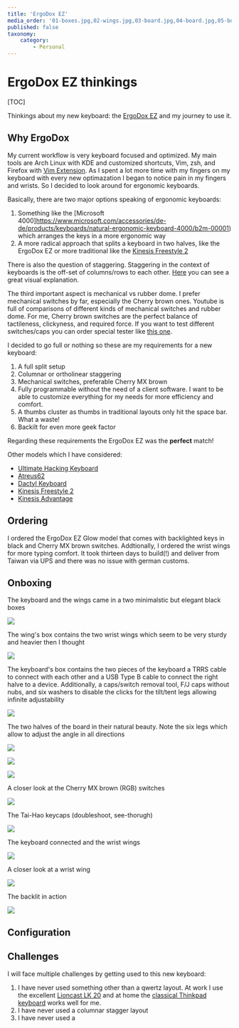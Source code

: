```yaml
---
title: 'ErgoDox EZ'
media_order: '01-boxes.jpg,02-wings.jpg,03-board.jpg,04-board.jpg,05-board.jpg,06-board.jpg,07-switches.jpg,08-caps.jpg,09-full.jpg,10-wing.jpg,11-glow.jpg'
published: false
taxonomy:
    category:
        - Personal
---
```


# ErgoDox EZ thinkings

[TOC]

Thinkings about my new keyboard: the [ErgoDox EZ](https://ergodox-ez.com/) and my journey to use it.

## Why ErgoDox

My current workflow is very keyboard focused and optimized. My main tools are Arch Linux with KDE and customized shortcuts, Vim, zsh, and Firefox with [Vim Extension](https://github.com/tridactyl/tridactyl). As I spent a lot more time with my fingers on my keyboard with every new optimazation I began to notice pain in my fingers and wrists.  So I decided to look around for ergonomic keyboards. 

Basically, there are two major options speaking of ergonomic keyboards:
1. Something like the [Microsoft 4000]https://www.microsoft.com/accessories/de-de/products/keyboards/natural-ergonomic-keyboard-4000/b2m-00001) which arranges the keys in a more ergonomic way
2. A more radical approach that splits a keyboard in two halves, like the ErgoDox EZ or more traditional like the [Kinesis Freestyle 2](https://kinesis-ergo.com/shop/freestyle2-for-pc-us/)

There is also the question of staggering. Staggering in the context of keyboards is the off-set of columns/rows to each other. [Here](https://deskthority.net/w/images/5/5b/Staggers_-_1.jpg) you can see a great visual explanation.

The third important aspect is mechanical vs rubber dome. I prefer mechanical switches by far, especially the Cherry brown ones. Youtube is full of comparisons of different kinds of mechanical  switches and rubber dome. For me, Cherry brown switches are the perfect balance of tactileness, clickyness, and required force. If you want to test different switches/caps you can order special tester like [this one](https://www.amazon.com/Cherry-Switch-Tester-keyboard-Sampler/dp/B01GZHU1EG).

I decided to go full or nothing so these are my requirements for a new keyboard:

1. A full split setup
2. Columnar or ortholinear staggering
3. Mechanical switches, preferable Cherry MX brown
4. Fully programmable without the need of a client software. I want to be able to customize everything for my needs for more efficiency and comfort.
5. A thumbs cluster as thumbs in traditional layouts only hit the space bar. What a waste!
6. Backilt for even more geek factor

Regarding these requirements the ErgoDox EZ was the **perfect** match!

Other models which I have considered:

- [Ultimate Hacking Keyboard](https://ultimatehackingkeyboard.com/)
- [Atreus62](https://github.com/profet23/atreus62)
- [Dactyl Keyboard](https://github.com/adereth/dactyl-keyboard)
- [Kinesis Freestyle 2](https://kinesis-ergo.com/shop/freestyle2-for-pc-us/)
- [Kinesis Advantage](https://www.kinesis-ergo.de/advantage-tastatur/)



## Ordering

I ordered the ErgoDox EZ Glow model that comes with backlighted keys in black and Cherry MX brown switches. Addtionally, I ordered the wrist wings for more typing comfort. It took thirteen days to build(!) and deliver from Taiwan via UPS and there was no issue with german customs. 

##  Onboxing

The keyboard and the wings came in a two minimalstic but elegant black boxes

![](01-boxes.jpg?link&cropResize=300,300)
    
The wing's box contains the two wrist wings which seem to be very sturdy and heavier then I thought

![](02-wings.jpg?link&cropResize=300,300)

The keyboard's box contains the two pieces of the keyboard a TRRS cable to connect with each other and a USB Type B cable to connect the right halve to a device. Additionally, a caps/switch removal tool, F/J caps without nubs, and six washers to disable the clicks for the tilt/tent legs allowing infinite adjustability

![](03-board.jpg?link&cropResize=300,300)

The two halves of the board in their natural beauty. Note the six legs which allow to adjust the angle in all directions

![](04-board.jpg?link&cropResize=300,300)

![](05-board.jpg?link&cropResize=300,300)

![](06-board.jpg?link&cropResize=300,300)

A closer look at the Cherry MX brown (RGB) switches

![](07-switches.jpg?link&cropResize=300,300)

The Tai-Hao keycaps (doubleshoot, see-thorugh)

![](08-switches.jpg?link&cropResize=300,300)

The keyboard connected and the wrist wings

![](09-full.jpg?link&cropResize=300,300)

A closer look at a wrist wing

![](10-wing.jpg?link&cropResize=300,300)

The backlit in action

![](11-glow.jpg?link&cropResize=300,300)


## Configuration

## Challenges

I will face multiple challenges by getting used to this new keyboard:

1. I have never used something other than a qwertz layout. At work I use the excellent [Lioncast LK 20](https://www.lioncast.com/en/product/lk20-gaming-keyboard/) and at home the [classical Thinkpad keyboard](https://knowledge.rootknecht.net/thinkpad-adventures#replacing-x230-keyboard) works well for me.
2. I have never used a columnar stagger layout
3. I have never used a 

